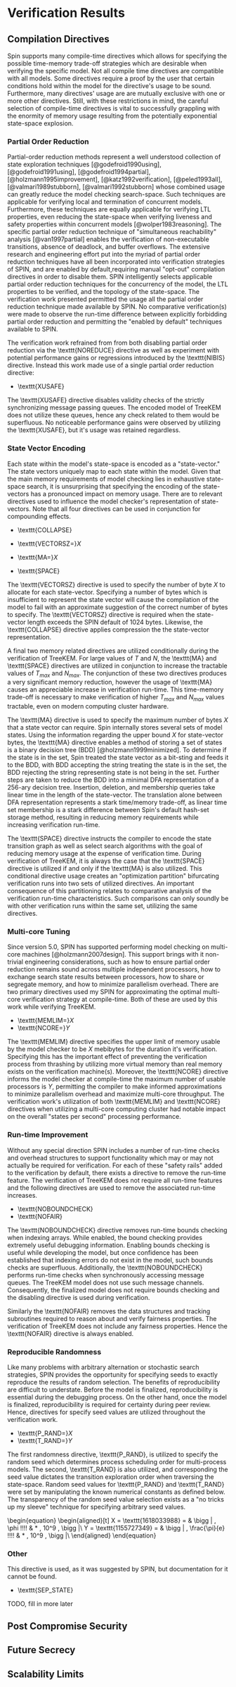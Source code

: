# Verification Results


## Compilation Directives

Spin supports many compile-time directives which allows for specifying the possible time-memory trade-off strategies which are desirable when verifying the specific model.
Not all compile time directives are compatible with all models.
Some directives require a proof by the user that certain conditions hold within the model for the directive's usage to be sound.
Furthermore, many directives' usage are are mutually exclusive with one or more other directives.
Still, with these restrictions in mind, the careful selection of compile-time directives is vital to successfully grappling with the enormity of memory usage resulting from the potentially exponential state-space explosion.


### Partial Order Reduction

Partial-order reduction methods represent a well understood collection of state exploration techniques [@godefroid1990using], [@godefroid1991using], [@godefroid1994partial], [@holzmann1995improvement], [@katz1992verification], [@peled1993all], [@valmari1989stubborn], [@valmari1992stubborn] whose combined usage can greatly reduce the model checking search-space.
Such techniques are applicable for verifying local and termination of concurrent models.
Furthermore, these techniques are equally applicable for verifying LTL properties, even reducing the state-space when verifying liveness and safety properties within concurrent models [@wolper1983reasoning].
The specific partial order reduction technique of "simultaneous reachability" analysis [@van1997partial] enables the verification of non-executable transitions, absence of deadlock, and buffer overflows.
The extensive research and engineering effort put into the myriad of partial order reduction techniques have all been incorporated into verification strategies of SPIN, and are enabled by default,requiring manual "opt-out" compilation directives in order to disable them.
SPIN intelligently selects applicable partial order reduction techniques for the concurrency of the model, the LTL properties to be verified, and the topology of the state-space.
The verification work presented permitted the usage all the partial order reduction technique made available by SPIN.
No comparative verification(s) were made to observe the run-time difference between explicitly forbidding partial order reduction and permitting the "enabled by default" techniques available to SPIN.

The verification work refrained from from both disabling partial order reduction via the \texttt{NOREDUCE} directive as well as experiment with potential performance gains or regressions introduced by the \texttt{NIBIS} directive.
Instead this work made use of a single partial order reduction directive:

- \texttt{XUSAFE}

The \texttt{XUSAFE} directive disables validity checks of the strictly synchronizing message passing queues.
The encoded model of TreeKEM does not utilize these queues, hence any check related to them would be superfluous.
No noticeable performance gains were observed by utilizing the \texttt{XUSAFE}, but it's usage was retained regardless.


### State Vector Encoding

Each state within the model's state-space is encoded as a "state-vector."
The state vectors uniquely map to each state within the model.
Given that the main memory requirements of model checking lies in exhaustive state-space search, it is unsurprising that specifying the encoding of the state-vectors has a pronounced impact on memory usage.
There are to relevant directives used to influence the model checker's representation of state-vectors.
Note that all four directives can be used in conjunction for compounding effects.

- \texttt{COLLAPSE}

- \texttt{VECTORSZ=}$X$

- \texttt{MA=}$X$

- \texttt{SPACE}

The \texttt{VECTORSZ} directive is used to specify the number of byte $X$ to allocate for each state-vector.
Specifying a number of bytes which is insufficient to represent the state vector will cause the compilation of the model to fail with an approximate suggestion of the correct number of bytes to specify.
The \texttt{VECTORSZ} directive is required when the state-vector length exceeds the SPIN default of $1024$ bytes.
Likewise, the \texttt{COLLAPSE} directive applies compression the the state-vector representation.

A final two memory related directives are utilized conditionally during the verification of TreeKEM.
For large values of $T$ and $N$, the \texttt{MA} and \texttt{SPACE} directives are utilized in conjunction to increase the tractable values of $T_{max}$ and $N_{max}$.
The conjunction of these two directives produces a very significant memory reduction, however the usage of \texttt{MA} causes an appreciable increase in verification run-time.
This time-memory trade-off is necessary to make verification of higher $T_{max}$ and $N_{max}$ values tractable, even on modern computing cluster hardware.

The \texttt{MA} directive is used to specify the maximum number of bytes $X$ that a state vector can require.
Spin internally stores several sets of model states.
Using the information regarding the upper bound $X$ for state-vector bytes, the \texttt{MA} directive enables a method of storing a set of states is a binary decision tree (BDD) [@holzmann1999minimized].
To determine if the state is in the set, Spin treated the state vector as a bit-sting and feeds it to the BDD, with BDD accepting the string treating the state is in the set, the BDD rejecting the string representing state is not being in the set. 
Further steps are taken to reduce the BDD into a minimal DFA representation of a 256-ary decision tree.
Insertion, deletion, and membership queries take linear time in the length of the state-vector.
The translation alone between DFA representation represents a stark time/memory trade-off, as linear time set membership is a stark difference between Spin's default hash-set storage method, resulting in reducing memory requirements while increasing verification run-time.

The \texttt{SPACE} directive instructs the compiler to encode the state transition graph as well as select search algorithms with the goal of reducing memory usage at the expense of verification time.
During verification of TreeKEM, it is always the case that the \texttt{SPACE} directive is utilized if and only if the \texttt{MA} is also utilized.
This conditional directive usage creates an "optimization partition" bifurcating verification runs into two sets of utilized directives.
An important consequence of this partitioning relates to comparative analysis of the verification run-time characteristics.
Such comparisons can only soundly be with other verification runs within the same set, utilizing the same directives.


### Multi-core Tuning

Since version 5.0, SPIN has supported performing model checking on multi-core machines [@holzmann2007design].
This support brings with it non-trivial engineering considerations, such as how to ensure partial order reduction remains sound across multiple independent processors, how to exchange search state results between processors, how to share or segregate memory, and how to minimize parallelism overhead.
There are two primary directives used my SPIN for approximating the optimal multi-core verification strategy at compile-time.
Both of these are used by this work while verifying TreeKEM.

- \texttt{MEMLIM=}$X$
- \texttt{NCORE=}$Y$

The \texttt{MEMLIM} directive specifies the upper limit of memory usable by the model checker to be $X$ mebibytes for the duration it's verification.
Specifying this has the important effect of preventing the verification process from thrashing by utilizing more virtual memory than real memory exists on the verification machine(s).
Moreover, the \texttt{NCORE} directive informs the model checker at compile-time the maximum number of usable processors is $Y$, permitting the compiler to make informed approximations to minimize parallelism overhead and maximize multi-core throughput.
The verification work's utilization of both \texttt{MEMLIM} and \texttt{NCORE} directives when utilizing a multi-core computing cluster had notable impact on the overall "states per second" processing performance.


### Run-time Improvement

Without any special direction SPIN includes a number of run-time checks and overhead structures to support functionality which may or may not actually be required for verification.
For each of these "safety rails" added to the verification by default, there exists a directive to remove the run-time feature.
The verification of TreeKEM does not require all run-time features and the following directives are used to remove the associated run-time increases.

- \texttt{NOBOUNDCHECK}
- \texttt{NOFAIR}

The \texttt{NOBOUNDCHECK} directive removes run-time bounds checking when indexing arrays.
While enabled, the bound checking provides extremely useful debugging information.
Enabling bounds checking is useful while developing the model, but once confidence has been established that indexing errors do not exist in the model, such bounds checks are superfluous.
Additionally, the \texttt{NOBOUNDCHECK} performs run-time checks when synchronously accessing message queues.
The TreeKEM model does not use such message channels.
Consequently, the finalized model does not require bounds checking and the disabling directive is used during verification.

Similarly the \texttt{NOFAIR} removes the data structures and tracking subroutines required to reason about and verify fairness properties.
The verification of TreeKEM does not include any fairness properties.
Hence the \texttt{NOFAIR} directive is always enabled.


### Reproducible Randomness

Like many problems with arbitrary alternation or stochastic search strategies, SPIN provides the opportunity for specifying seeds to exactly reproduce the results of random selection.
The benefits of reproducibility are difficult to understate.
Before the model is finalized, reproducibility is essential during the debugging process.
On the other hand, once the model is finalized, reproducibility is required for certainty during peer review.
Hence, directives for specify seed values are utilized throughout the verification work.

- \texttt{P\_RAND=}$X$
- \texttt{T\_RAND=}$Y$

The first randomness directive, \texttt{P\_RAND}, is utilized to specify the random seed which determines process scheduling order for multi-process models.
The second, \texttt{T\_RAND} is also utilized, and corresponding the seed value dictates the transition exploration order when traversing the state-space.
Random seed values for \texttt{P\_RAND} and \texttt{T\_RAND} were set by manipulating the known numerical constants as defined below.
The transparency of the random seed value selection exists as a "no tricks up my sleeve" technique for specifying arbitrary seed values.

\begin{equation}
\begin{aligned}[t]
X = \texttt{1618033988} = & \bigg | \, \phi          \!\!\!\! & * \, 10^9 \, \bigg |\\
Y = \texttt{1155727349} = & \bigg | \, \frac{\pi}{e} \!\!\!\! & * \, 10^9 \, \bigg |\\
\end{aligned}
\end{equation}


### Other

This directive is used, as it was suggested by SPIN, but documentation for it cannot be found.

- \texttt{SEP\_STATE}

TODO, fill in more later


## Post Compromise Security

## Future Secrecy

## Scalability Limits